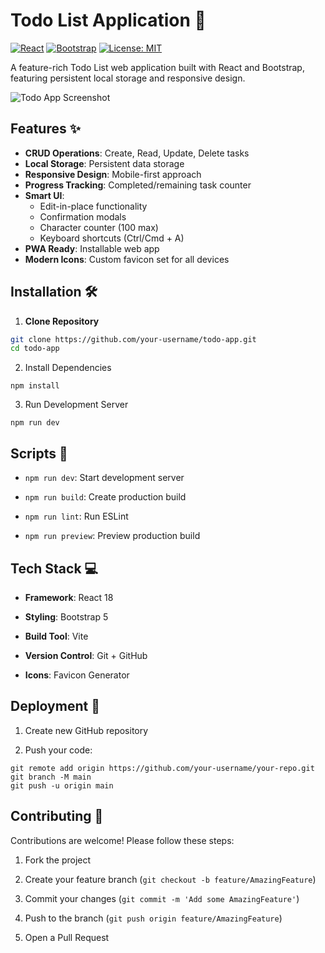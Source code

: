 # Todo List Application 📝

[![React](https://img.shields.io/badge/React-18.3.0-blue.svg)](https://react.dev/)
[![Bootstrap](https://img.shields.io/badge/Bootstrap-5.3.3-purple.svg)](https://getbootstrap.com/)
[![License: MIT](https://img.shields.io/badge/License-MIT-yellow.svg)](https://opensource.org/licenses/MIT)

A feature-rich Todo List web application built with React and Bootstrap, featuring persistent local storage and responsive design.

![Todo App Screenshot](/public/screenshot.png)

## Features ✨

- **CRUD Operations**: Create, Read, Update, Delete tasks
- **Local Storage**: Persistent data storage
- **Responsive Design**: Mobile-first approach
- **Progress Tracking**: Completed/remaining task counter
- **Smart UI**:
  - Edit-in-place functionality
  - Confirmation modals
  - Character counter (100 max)
  - Keyboard shortcuts (Ctrl/Cmd + A)
- **PWA Ready**: Installable web app
- **Modern Icons**: Custom favicon set for all devices

## Installation 🛠️

1. **Clone Repository**
```bash
git clone https://github.com/your-username/todo-app.git
cd todo-app
```
2. Install Dependencies
```
npm install
```

3. Run Development Server
```
npm run dev
```

## Scripts 📜
- `npm run dev`: Start development server

- `npm run build`: Create production build

- `npm run lint`: Run ESLint

- `npm run preview`: Preview production build

## Tech Stack 💻
- **Framework**: React 18

- **Styling**: Bootstrap 5

- **Build Tool**: Vite

- **Version Control**: Git + GitHub

- **Icons**: Favicon Generator

## Deployment 🚀
1. Create new GitHub repository

2. Push your code:
```
git remote add origin https://github.com/your-username/your-repo.git
git branch -M main
git push -u origin main
```

## Contributing 🤝
Contributions are welcome! Please follow these steps:

1. Fork the project

2. Create your feature branch (`git checkout -b feature/AmazingFeature`)

3. Commit your changes (`git commit -m 'Add some AmazingFeature'`)

4. Push to the branch (`git push origin feature/AmazingFeature`)

5. Open a Pull Request